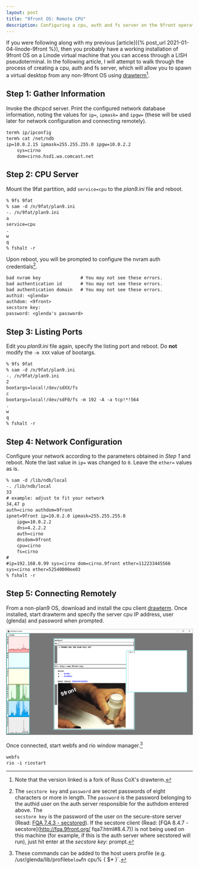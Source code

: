 ```yaml
---
layout: post
title: "9front OS: Remote CPU"
description: Configuring a cpu, auth and fs server on the 9front operating system using Linode virtual machine.
---
```


If you were following along with my previous 
[article]({% post_url 2021-01-04-linode-9front %}), then you probably have a working 
installation of 9front OS on a Linode virtual machine that you can access through a 
LISH pseudoterminal. In the following article, I will attempt to walk through the 
process of creating a cpu, auth and fs server, which will allow you to spawn a virtual 
desktop from any non-9front OS using [drawterm](http://drawterm.9front.org)[^1]. 

## Step 1: Gather Information

Invoke the dhcpcd server. Print the configured network database information, noting 
the values for `ip=`, `ipmask=` and `ipgw=` (these will be used later for network 
configuration and connecting remotely).

```
term% ip/ipconfig
term% cat /net/ndb
ip=10.0.2.15 ipmask=255.255.255.0 ipgw=10.0.2.2
	sys=cirno
	dom=cirno.hsd1.wa.comcast.net
```

## Step 2: CPU Server

Mount the 9fat partition, add `service=cpu` to the *plan9.ini* file and reboot.

```
% 9fs 9fat
% sam -d /n/9fat/plan9.ini
-. /n/9fat/plan9.ini
a
service=cpu
.
w
q
% fshalt -r
```

Upon reboot, you will be prompted to configure the nvram auth credentials[^2].

```
bad nvram key               # You may not see these errors.
bad authentication id       # You may not see these errors.
bad authentication domain   # You may not see these errors.
authid: <glenda>
authdom: <9front>
secstore key:
password: <glenda's password>
```

## Step 3: Listing Ports

Edit you *plan9.ini* file again, specify the listing port and reboot. Do **not**  
modify the `-m XXX` value of bootargs.

```
% 9fs 9fat
% sam -d /n/9fat/plan9.ini
-. /n/9fat/plan9.ini
2
bootargs=local!/dev/sdXX/fs
c
bootargs=local!/dev/sdF0/fs -m 192 -A -a tcp!*!564
.
w
q
% fshalt -r
```
	
## Step 4: Network Configuration

Configure your network according to the parameters obtained in *Step 1* and reboot. 
Note the last value in `ip=` was changed to `0`. Leave the `ether=` values as is.

```
% sam -d /lib/ndb/local
-. /lib/ndb/local
33
# example: adjust to fit your network
34,47 p
auth=cirno authdom=9front
ipnet=9front ip=10.0.2.0 ipmask=255.255.255.0
	ipgw=10.0.2.2
	dns=4.2.2.2
	auth=cirno
	dnsdom=9front
	cpu=cirno
	fs=cirno
#
#ip=192.168.0.99 sys=cirno dom=cirno.9front ether=112233445566 
sys=cirno ether=52540000ee03
% fshalt -r
```

## Step 5: Connecting Remotely

From a non-plan9 OS, download and install the cpu client
[drawterm](http://drawterm.9front.org). Once installed, start drawterm and 
specify the server cpu IP address, user (glenda) and password when prompted.

![drawterm client session](/assets/drawterm-mothra.png)

Once connected, start webfs and rio window manager.[^3] 

```
webfs
rio -i riostart
```



[^1]: Note that the version linked is a fork of Russ CoX's drawterm.
[^2]: The `secstore key` and `password` are secret passwords of eight characters
      or more in length. The `password` is the password belonging to the authid 
      user on the auth server responsible for the authdom entered above. The  
      `secstore key` is the password of the user on the secure-store server 
      (Read: [FQA 7.4.3 - secstored](http://fqa.9front.org/fqa8.html#7.4.3)). If 
      the secstore client (Read: [FQA 8.4.7 - secstore](http://fqa.9front.org/
      fqa7.html#8.4.7)) is not being used on this machine (for example, if this 
      is the auth server where secstored will run), just hit enter at the 
      *secstore key:* prompt.
[^3]: These commands can be added to the host users profile (e.g. 
	  /usr/glenda/lib/profile` below `fn cpu% { $* }`.
